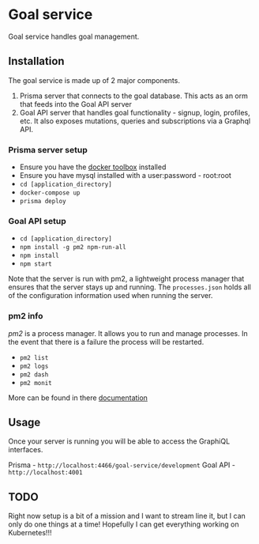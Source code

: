 # Goal service

Goal service handles goal management.

## Installation

The goal service is made up of 2 major components. 
1. Prisma server that connects to the goal database. This acts as an orm that feeds into the Goal API server
2. Goal API server that handles goal functionality - signup, login, profiles, etc. It also exposes mutations, queries and subscriptions via a Graphql API. 

### Prisma server setup
- Ensure you have the [docker toolbox](https://www.docker.com/products/docker-toolbox) installed
- Ensure you have mysql installed with a user:password - root:root 
- `cd [application_directory]`
- `docker-compose up`
- `prisma deploy`

### Goal API setup
- `cd [application_directory]`
- `npm install -g pm2 npm-run-all` 
- `npm install`
- `npm start`

Note that the server is run with pm2, a lightweight process manager that ensures that the server stays up and running. The `processes.json` holds all of the configuration information used when running the server. 

### pm2 info

*pm2* is a process manager. It allows you to run and manage processes. In the event that there is a failure the process will be restarted. 

- `pm2 list`
- `pm2 logs`
- `pm2 dash`
- `pm2 monit`

More can be found in there [documentation](http://pm2.keymetrics.io/docs/usage/quick-start/#cheatsheet)

## Usage

Once your server is running you will be able to access the GraphiQL interfaces. 

Prisma - `http://localhost:4466/goal-service/development`
Goal API - `http://localhost:4001`

## TODO
Right now setup is a bit of a mission and I want to stream line it, but I can only do one things at a time! Hopefully I can get everything working on Kubernetes!!! 

